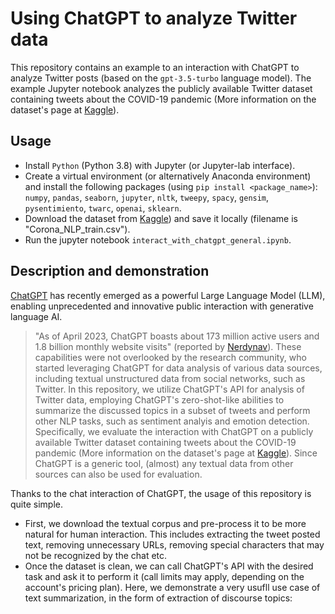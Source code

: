 # Using ChatGPT to analyze Twitter data

This repository contains an example to an interaction with ChatGPT to analyze Twitter posts (based on the ```gpt-3.5-turbo``` language model).
The example Jupyter notebook analyzes the publicly available Twitter dataset containing tweets about the COVID-19 pandemic (More information on the dataset's page at [Kaggle](https://www.kaggle.com/datasets/datatattle/covid-19-nlp-text-classification/)).

## Usage
- Install ```Python```  (Python 3.8) with Jupyter (or Jupyter-lab interface).
- Create a virtual environment (or alternatively Anaconda environment) and install the following packages (using ```pip install <package_name>```): ```numpy```, ```pandas```, ```seaborn```, ```jupyter```, ```nltk```, ```tweepy```, ```spacy```, ```gensim```, ```pysentimiento```, ```twarc```, ```openai```, ```sklearn```.
- Download the dataset from [Kaggle](https://www.kaggle.com/datasets/datatattle/covid-19-nlp-text-classification/)) and save it locally (filename is "Corona_NLP_train.csv").
- Run the jupyter notebook ```interact_with_chatgpt_general.ipynb```.

## Description and demonstration
[ChatGPT](https://chat.openai.com/) has recently emerged as a powerful Large Language Model (LLM), enabling unprecedented and innovative public interaction with generative language AI.
> "As of April 2023, ChatGPT boasts about 173 million active users and 1.8 billion monthly website visits" (reported by [Nerdynav](https://nerdynav.com/chatgpt-statistics/)).
These capabilities were not overlooked by the research community, who started leveraging ChatGPT for data analysis of various data sources, including textual unstructured data from social networks, such as Twitter.
In this repository, we utilize ChatGPT's API for analysis of Twitter data, employing ChatGPT's zero-shot-like abilities to summarize the discussed topics in a subset of tweets and perform other NLP tasks, such as sentiment analyis and emotion detection.
Specifically, we evaluate the interaction with ChatGPT on a publicly available Twitter dataset containing tweets about the COVID-19 pandemic (More information on the dataset's page at [Kaggle](https://www.kaggle.com/datasets/datatattle/covid-19-nlp-text-classification/)).
Since ChatGPT is a generic tool, (almost) any textual data from other sources can also be used for evaluation.

Thanks to the chat interaction of ChatGPT, the usage of this repository is quite simple.
- First, we download the textual corpus and pre-process it to be more natural for human interaction. This includes extracting the tweet posted text, removing unnecessary URLs, removing special characters that may not be recognized by the chat etc.
- Once the dataset is clean, we can call ChatGPT's API with the desired task and ask it to perform it (call limits may apply, depending on the account's pricing plan).
  Here, we demonstrate a very usufll use case of text summarization, in the form of extraction of discourse topics:


